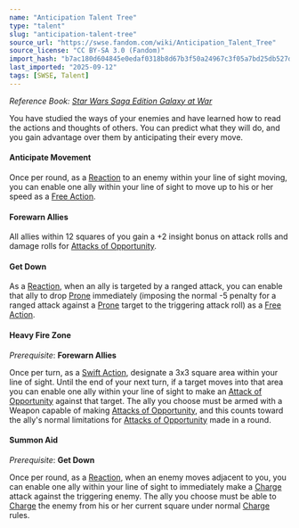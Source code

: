```yaml
---
name: "Anticipation Talent Tree"
type: "talent"
slug: "anticipation-talent-tree"
source_url: "https://swse.fandom.com/wiki/Anticipation_Talent_Tree"
source_license: "CC BY-SA 3.0 (Fandom)"
import_hash: "b7ac180d604845e0edaf0318b8d67b3f50a24967c3f05a7bd25db527dab9da8f"
last_imported: "2025-09-12"
tags: [SWSE, Talent]
---
```

*Reference Book: [Star Wars Saga Edition Galaxy at War](https://swse.fandom.com/wiki/Star_Wars_Saga_Edition_Galaxy_at_War)*

You have studied the ways of your enemies and have learned how to read the actions and thoughts of others. You can predict what they will do, and you gain advantage over them by anticipating their every move.

#### **Anticipate Movement**
Once per round, as a [Reaction](https://swse.fandom.com/wiki/Reaction) to an enemy within your line of sight moving, you can enable one ally within your line of sight to move up to his or her speed as a [Free Action](https://swse.fandom.com/wiki/Free_Action).

#### **Forewarn Allies**
All allies within 12 squares of you gain a +2 insight bonus on attack rolls and damage rolls for [Attacks of Opportunity](https://swse.fandom.com/wiki/Attacks_of_Opportunity).

#### **Get Down**
As a [Reaction](https://swse.fandom.com/wiki/Reaction), when an ally is targeted by a ranged attack, you can enable that ally to drop [Prone](https://swse.fandom.com/wiki/Prone) immediately (imposing the normal -5 penalty for a ranged attack against a [Prone](https://swse.fandom.com/wiki/Prone) target to the triggering attack roll) as a [Free Action](https://swse.fandom.com/wiki/Free_Action).

#### **Heavy Fire Zone**
*Prerequisite*: **Forewarn Allies**

Once per turn, as a [Swift Action](https://swse.fandom.com/wiki/Swift_Action), designate a 3x3 square area within your line of sight. Until the end of your next turn, if a target moves into that area you can enable one ally within your line of sight to make an [Attack of Opportunity](https://swse.fandom.com/wiki/Attack_of_Opportunity) against that target. The ally you choose must be armed with a Weapon capable of making [Attacks of Opportunity](https://swse.fandom.com/wiki/Attacks_of_Opportunity), and this counts toward the ally's normal limitations for [Attacks of Opportunity](https://swse.fandom.com/wiki/Attacks_of_Opportunity) made in a round.

#### **Summon Aid**
*Prerequisite*: **Get Down**

Once per round, as a [Reaction](https://swse.fandom.com/wiki/Reaction), when an enemy moves adjacent to you, you can enable one ally within your line of sight to immediately make a [Charge](https://swse.fandom.com/wiki/Charge) attack against the triggering enemy. The ally you choose must be able to [Charge](https://swse.fandom.com/wiki/Charge) the enemy from his or her current square under normal [Charge](https://swse.fandom.com/wiki/Charge) rules.